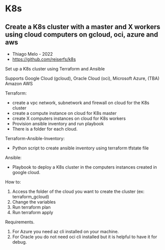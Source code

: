 # K8s
## Create a K8s cluster with a master and X workers using cloud computers on gcloud, oci, azure and aws
- Thiago Melo - 2022
- https://github.com/reiserfs/k8s


Set up a K8s cluster using Terraform and Ansible

Supports Google Cloud (gcloud), Oracle Cloud (oci), Microsoft Azure, (TBA) Amazon AWS

Terraform:
  - create a vpc network, subnetwork and firewall on cloud for the K8s cluster
  - create a compute instance on cloud for K8s master
  - create X computers instances on cloud for K8s workers
  - Provision ansible inventory and run playbook
  - There is a folder for each cloud.

Terraform-Ansible-Inventory:
  - Python script to create ansible inventory using terraform tfstate file

Ansible:
 - Playbook to deploy a K8s cluster in the computers instances created in google cloud.


 How to:
  1. Access the folder of the cloud you want to create the cluster (ex: terraform_gcloud)
  2. Change the variables
  3. Run terraform plan
  4. Run terraform apply

  Requirements.
  1. For Azure you need az cli installed on your machine.
  2. For Oracle you do not need oci cli installed but it is helpful to have it for debug.
